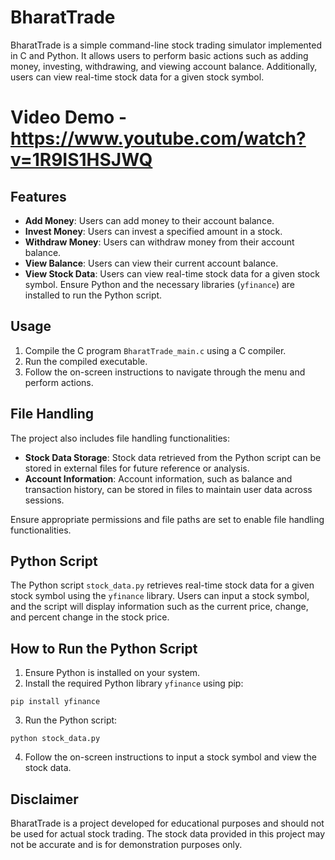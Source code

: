 # BharatTrade

BharatTrade is a simple command-line stock trading simulator implemented in C and Python. It allows users to perform basic actions such as adding money, investing, withdrawing, and viewing account balance. Additionally, users can view real-time stock data for a given stock symbol.

# Video Demo - https://www.youtube.com/watch?v=1R9IS1HSJWQ

## Features

- **Add Money**: Users can add money to their account balance.
- **Invest Money**: Users can invest a specified amount in a stock.
- **Withdraw Money**: Users can withdraw money from their account balance.
- **View Balance**: Users can view their current account balance.
- **View Stock Data**: Users can view real-time stock data for a given stock symbol. Ensure Python and the necessary libraries (`yfinance`) are installed to run the Python script.

## Usage

1. Compile the C program `BharatTrade_main.c` using a C compiler.
2. Run the compiled executable.
3. Follow the on-screen instructions to navigate through the menu and perform actions.

## File Handling

The project also includes file handling functionalities:

- **Stock Data Storage**: Stock data retrieved from the Python script can be stored in external files for future reference or analysis.
- **Account Information**: Account information, such as balance and transaction history, can be stored in files to maintain user data across sessions.

Ensure appropriate permissions and file paths are set to enable file handling functionalities.

## Python Script

The Python script `stock_data.py` retrieves real-time stock data for a given stock symbol using the `yfinance` library. Users can input a stock symbol, and the script will display information such as the current price, change, and percent change in the stock price.

## How to Run the Python Script

1. Ensure Python is installed on your system.
2. Install the required Python library `yfinance` using pip:
```
pip install yfinance
```
3. Run the Python script:
```
python stock_data.py
```
4. Follow the on-screen instructions to input a stock symbol and view the stock data.

## Disclaimer

BharatTrade is a project developed for educational purposes and should not be used for actual stock trading. The stock data provided in this project may not be accurate and is for demonstration purposes only.

